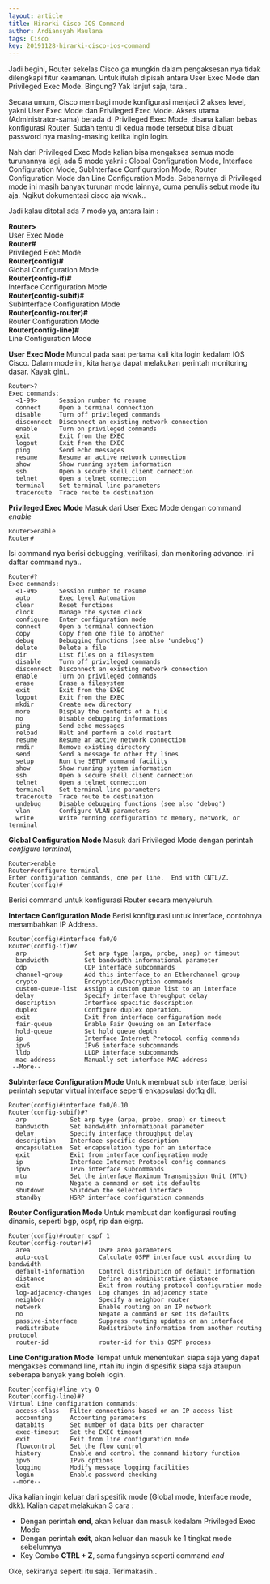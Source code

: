 ```yaml
---
layout: article
title: Hirarki Cisco IOS Command
author: Ardiansyah Maulana
tags: Cisco
key: 20191128-hirarki-cisco-ios-command
---
```


Jadi begini, Router sekelas Cisco ga mungkin dalam pengaksesan nya tidak dilengkapi fitur keamanan. Untuk itulah dipisah antara User Exec Mode dan Privileged Exec Mode. Bingung? Yak lanjut saja, tara..

Secara umum, Cisco membagi mode konfigurasi menjadi 2 akses level, yakni User Exec Mode dan Privileged Exec Mode. Akses utama (Administrator-sama) berada di Privileged Exec Mode, disana kalian bebas konfigurasi Router. Sudah tentu di kedua mode tersebut bisa dibuat password nya masing-masing ketika ingin login.

Nah dari Privileged Exec Mode kalian bisa mengakses semua mode turunannya lagi, ada 5 mode yakni : Global Configuration Mode, Interface Configuration Mode, SubInterface Configuration Mode, Router Configuration Mode dan Line Configuration Mode. Sebenernya di Privileged mode ini masih banyak turunan mode lainnya, cuma penulis sebut mode itu aja. Ngikut dokumentasi cisco aja wkwk..

Jadi kalau ditotal ada 7 mode ya, antara lain :

<div class="grid">
  <div class="cell cell--3"><b>Router></b></div>
  <div class="cell cell--auto">User Exec Mode</div>
  <div class="cell cell--3"><b>Router#</b></div>
  <div class="cell cell--auto">Privileged Exec Mode</div>
  <div class="cell cell--3"><b>Router(config)#</b></div>
  <div class="cell cell--auto">Global Configuration Mode</div>
  <div class="cell cell--3"><b>Router(config-if)#</b></div>
  <div class="cell cell--auto">Interface Configuration Mode</div>
  <div class="cell cell--3"><b>Router(config-subif)</b>#</div>
  <div class="cell cell--auto">SubInterface Configuration Mode</div>
  <div class="cell cell--3"><b>Router(config-router)#</b></div>
  <div class="cell cell--auto">Router Configuration Mode</div>
  <div class="cell cell--3"><b>Router(config-line)#</b></div>
  <div class="cell cell--auto">Line Configuration Mode</div>
</div>

**User Exec Mode**
Muncul pada saat pertama kali kita login kedalam IOS Cisco. Dalam mode ini, kita hanya dapat melakukan perintah monitoring dasar. Kayak gini..
```
Router>?
Exec commands:
  <1-99>      Session number to resume
  connect     Open a terminal connection
  disable     Turn off privileged commands
  disconnect  Disconnect an existing network connection
  enable      Turn on privileged commands
  exit        Exit from the EXEC
  logout      Exit from the EXEC
  ping        Send echo messages
  resume      Resume an active network connection
  show        Show running system information
  ssh         Open a secure shell client connection
  telnet      Open a telnet connection
  terminal    Set terminal line parameters
  traceroute  Trace route to destination
  ```
**Privileged Exec Mode**
Masuk dari User Exec Mode dengan command *enable*
```
Router>enable
Router#
```
Isi command nya berisi debugging, verifikasi, dan monitoring advance. ini daftar command nya..
```
Router#?
Exec commands:
  <1-99>      Session number to resume
  auto        Exec level Automation
  clear       Reset functions
  clock       Manage the system clock
  configure   Enter configuration mode
  connect     Open a terminal connection
  copy        Copy from one file to another
  debug       Debugging functions (see also 'undebug')
  delete      Delete a file
  dir         List files on a filesystem
  disable     Turn off privileged commands
  disconnect  Disconnect an existing network connection
  enable      Turn on privileged commands
  erase       Erase a filesystem
  exit        Exit from the EXEC
  logout      Exit from the EXEC
  mkdir       Create new directory
  more        Display the contents of a file
  no          Disable debugging informations
  ping        Send echo messages
  reload      Halt and perform a cold restart
  resume      Resume an active network connection
  rmdir       Remove existing directory
  send        Send a message to other tty lines
  setup       Run the SETUP command facility
  show        Show running system information
  ssh         Open a secure shell client connection
  telnet      Open a telnet connection
  terminal    Set terminal line parameters
  traceroute  Trace route to destination
  undebug     Disable debugging functions (see also 'debug')
  vlan        Configure VLAN parameters
  write       Write running configuration to memory, network, or terminal
  ```
  
**Global Configuration Mode**
Masuk dari Privileged Mode dengan perintah *configure terminal*,
```
Router>enable
Router#configure terminal
Enter configuration commands, one per line.  End with CNTL/Z.
Router(config)#
```
Berisi command untuk konfigurasi Router secara menyeluruh.

**Interface Configuration Mode**
Berisi konfigurasi untuk interface, contohnya menambahkan IP Address.
```
Router(config)#interface fa0/0
Router(config-if)#?
  arp                Set arp type (arpa, probe, snap) or timeout
  bandwidth          Set bandwidth informational parameter
  cdp                CDP interface subcommands
  channel-group      Add this interface to an Etherchannel group
  crypto             Encryption/Decryption commands
  custom-queue-list  Assign a custom queue list to an interface
  delay              Specify interface throughput delay
  description        Interface specific description
  duplex             Configure duplex operation.
  exit               Exit from interface configuration mode
  fair-queue         Enable Fair Queuing on an Interface
  hold-queue         Set hold queue depth
  ip                 Interface Internet Protocol config commands
  ipv6               IPv6 interface subcommands
  lldp               LLDP interface subcommands
  mac-address        Manually set interface MAC address
 --More-- 
```

**SubInterface Configuration Mode**
Untuk membuat sub interface, berisi perintah seputar virtual interface seperti enkapsulasi dot1q dll.
```
Router(config)#interface fa0/0.10
Router(config-subif)#?
  arp            Set arp type (arpa, probe, snap) or timeout
  bandwidth      Set bandwidth informational parameter
  delay          Specify interface throughput delay
  description    Interface specific description
  encapsulation  Set encapsulation type for an interface
  exit           Exit from interface configuration mode
  ip             Interface Internet Protocol config commands
  ipv6           IPv6 interface subcommands
  mtu            Set the interface Maximum Transmission Unit (MTU)
  no             Negate a command or set its defaults
  shutdown       Shutdown the selected interface
  standby        HSRP interface configuration commands
```

**Router Configuration Mode**
Untuk membuat dan konfigurasi routing dinamis, seperti bgp, ospf, rip dan eigrp.
```
Router(config)#router ospf 1
Router(config-router)#?
  area                   OSPF area parameters
  auto-cost              Calculate OSPF interface cost according to bandwidth
  default-information    Control distribution of default information
  distance               Define an administrative distance
  exit                   Exit from routing protocol configuration mode
  log-adjacency-changes  Log changes in adjacency state
  neighbor               Specify a neighbor router
  network                Enable routing on an IP network
  no                     Negate a command or set its defaults
  passive-interface      Suppress routing updates on an interface
  redistribute           Redistribute information from another routing protocol
  router-id              router-id for this OSPF process
```

**Line Configuration Mode**
Tempat untuk menentukan siapa saja yang dapat mengakses command line, ntah itu ingin dispesifik siapa saja ataupun seberapa banyak yang boleh login.
```
Router(config)#line vty 0
Router(config-line)#?
Virtual Line configuration commands:
  access-class   Filter connections based on an IP access list
  accounting     Accounting parameters
  databits       Set number of data bits per character
  exec-timeout   Set the EXEC timeout
  exit           Exit from line configuration mode
  flowcontrol    Set the flow control
  history        Enable and control the command history function
  ipv6           IPv6 options
  logging        Modify message logging facilities
  login          Enable password checking
 --more--
```

Jika kalian ingin keluar dari spesifik mode (Global mode, Interface mode, dkk). Kalian dapat melakukan 3 cara :
- Dengan perintah **end**, akan keluar dan masuk kedalam Privileged Exec Mode
- Dengan perintah **exit**, akan keluar dan masuk ke 1 tingkat mode sebelumnya
- Key Combo **CTRL + Z**, sama fungsinya seperti command *end*

Oke, sekiranya seperti itu saja. Terimakasih..
